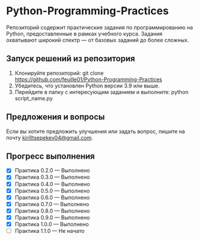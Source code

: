 # Python-Programming-Practices
Репозиторий содержит практические задания по программированию на Python, предоставленные в рамках учебного курса. Задания охватывают широкий спектр — от базовых заданий до более сложных.

## Запуск решений из репозитория

1) Клонируйте репозиторий:
   git clone https://github.com/feuille01/Python-Programming-Practices  
2) Убедитесь, что установлен Python версии 3.9 или выше.
3) Перейдите в папку с интересующим заданием и выполните:
   python script_name.py  

## Предложения и вопросы
Если вы хотите предложить улучшения или задать вопрос, пишите на почту kirilltsepekev04@gmail.com.

## Прогресс выполнения  
- [x] Практика 0.2.0 — Выполнено
- [x] Практика 0.3.0 — Выполнено
- [x] Практика 0.4.0 — Выполнено
- [x] Практика 0.5.0 — Выполнено
- [x] Практика 0.6.0 — Выполнено
- [x] Практика 0.7.0 — Выполнено
- [x] Практика 0.8.0 — Выполнено
- [x] Практика 0.9.0 — Выполнено
- [x] Практика 1.0.0 — Выполнено
- [ ] Практика 1.1.0 — Не начато
